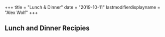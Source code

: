 +++
title = "Lunch & Dinner"
date = "2019-10-11"
lastmodifierdisplayname = "Alex Wolf"
+++

## Lunch and Dinner Recipies
